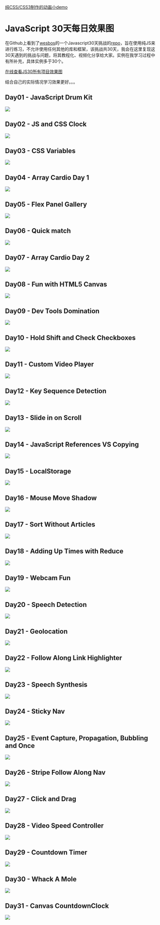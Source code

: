 [纯CSS/CSS3制作的动画小demo](https://github.com/SUNNERCMS/CSS-CSS3-Animation-effects)  
# JavaScript 30天每日效果图
在Github上看到了[wesbos](https://twitter.com/wesbos)的一个Javascript30天挑战的[repo](https://github.com/wesbos/JavaScript30)，旨在使用纯JS来进行练习，不允许使用任何其他的库和框架，该挑战共30天，我会在这里复现这30天遇到的挑战与问题，将其教程化、视频化分享给大家。实例在我学习过程中有所补充，具体实例多于30个。

[在线查看JS30所有项目效果图](http://30daysofjs.michaeleinsohn.com/)

结合自己的实际情况学习效果更好。。。

## Day01 - JavaScript Drum Kit
![](http://oslwafb71.bkt.clouddn.com/small0.jpg)

## Day02 - JS and CSS Clock
![](https://github.com/SUNNERCMS/30daysJavascript/blob/master/02%20-%20JS%20and%20CSS%20Clock/image/GIF.gif)  

## Day03 - CSS Variables
![](https://github.com/SUNNERCMS/30daysJavascript/blob/master/03%20-%20CSS%20Variables/GIF.gif)

## Day04 - Array Cardio Day 1
![](http://oslwafb71.bkt.clouddn.com/small3.jpg)

## Day05 - Flex Panel Gallery
![](http://oslwafb71.bkt.clouddn.com/small4.jpg)

## Day06 - Quick match
![](https://github.com/SUNNERCMS/30daysJavascript/blob/master/06%20-%20Fetch%E3%80%81filter%E3%80%81%E6%AD%A3%E5%88%99%E8%A1%A8%E8%BE%BE%E5%BC%8F%E5%AE%9E%E7%8E%B0%E5%BF%AB%E9%80%9F%E5%8F%A4%E8%AF%97%E5%8C%B9%E9%85%8D/DemoGIF.gif)

## Day07 - Array Cardio Day 2
![](http://oslwafb71.bkt.clouddn.com/small6.jpg)

## Day08 - Fun with HTML5 Canvas
![](https://github.com/SUNNERCMS/30daysJavascript/blob/master/08%20-%20HTML5%20Canvas%20%E5%AE%9E%E7%8E%B0%E5%BD%A9%E8%99%B9%E7%94%BB%E7%AC%94%E7%BB%98%E7%94%BB%E6%9D%BF/GIF.gif)

## Day09 - Dev Tools Domination
![](http://oslwafb71.bkt.clouddn.com/small8.jpg)

## Day10 - Hold Shift and Check Checkboxes
![](https://github.com/SUNNERCMS/30daysJavascript/blob/master/10%20-%20JS%20%E5%AE%9E%E7%8E%B0%20Checkbox%20%E4%B8%AD%E6%8C%89%E4%BD%8F%20Shift%20%E7%9A%84%E5%A4%9A%E9%80%89%E5%8A%9F%E8%83%BD/GIF.gif)

## Day11 - Custom Video Player
![](https://github.com/SUNNERCMS/30daysJavascript/blob/master/11%20-%20%E8%87%AA%E5%AE%9A%E4%B9%89%E8%A7%86%E9%A2%91%E6%92%AD%E6%94%BE%E5%99%A8/GIF.gif)

## Day12 - Key Sequence Detection
![](https://github.com/SUNNERCMS/30daysJavascript/blob/master/12%20-%20%E9%94%AE%E7%9B%98%E8%BE%93%E5%85%A5%E5%BA%8F%E5%88%97%E7%9A%84%E9%AA%8C%E8%AF%81%E6%8C%87%E5%8D%97/GIF.gif)  

## Day13 - Slide in on Scroll
![](https://github.com/SUNNERCMS/30daysJavascript/blob/master/13%20-%20%E5%9B%BE%E7%89%87%E9%9A%8F%E5%B1%8F%E5%B9%95%E6%BB%9A%E5%8A%A8%E8%80%8C%E6%BB%91%E5%85%A5%E6%BB%91%E5%87%BA%E7%9A%84%E6%95%88%E6%9E%9C/demoshow/GIF.gif)

## Day14 - JavaScript References VS Copying
![](https://github.com/SUNNERCMS/30daysJavascript/blob/master/14%20-%20JavaScript%20%E5%BC%95%E7%94%A8%E5%92%8C%E5%80%BC%E6%8B%B7%E8%B4%9D/showpicture.PNG)

## Day15 - LocalStorage
![](https://github.com/SUNNERCMS/30daysJavascript/blob/master/15%20-%20LocalStorage/GIF.gif)

## Day16 - Mouse Move Shadow
![](https://github.com/SUNNERCMS/30daysJavascript/blob/master/16%20-%20%E7%A7%BB%E5%8A%A8%E9%BC%A0%E6%A0%87%E8%AE%A9%E5%AD%97%E4%BD%93%E5%91%88%E7%8E%B0%E5%BD%A9%E8%99%B9%E6%95%88%E6%9E%9C/show.PNG)

## Day17 - Sort Without Articles
![](https://github.com/SUNNERCMS/30daysJavascript/blob/master/17%20-%20%E6%95%B0%E7%BB%84%E6%8E%92%E5%BA%8F/show.PNG)

## Day18 - Adding Up Times with Reduce

![](https://github.com/SUNNERCMS/30daysJavascript/blob/master/18%20-%20Day18%20-%20Reduce%E3%80%81Map%E6%B7%B7%E5%90%88%E4%BD%BF%E7%94%A8%E8%AE%A1%E7%AE%97%E6%97%B6%E5%88%86%E7%A7%92/show.PNG)

## Day19 - Webcam Fun
![](http://oslwafb71.bkt.clouddn.com/small18.jpg)

## Day20 - Speech Detection
![](http://oslwafb71.bkt.clouddn.com/small19.jpg)

## Day21 - Geolocation
![](https://github.com/SUNNERCMS/30daysJavascript/blob/master/21%20-%20Geolocation/show.PNG)

## Day22 - Follow Along Link Highlighter

![](https://github.com/SUNNERCMS/30daysJavascript/blob/master/22%20-%20Follow%20Along%20Link%20Highlighter/SHOWGIF.gif)

## Day23 - Speech Synthesis
![](http://oslwafb71.bkt.clouddn.com/small22.jpg)


## Day24 - Sticky Nav
![](http://oslwafb71.bkt.clouddn.com/small23.jpg)

## Day25 - Event Capture, Propagation, Bubbling and Once
![](http://oslwafb71.bkt.clouddn.com/small24.jpg)


## Day26 - Stripe Follow Along Nav
![](http://oslwafb71.bkt.clouddn.com/small25.jpg)

## Day27 - Click and Drag
![](http://oslwafb71.bkt.clouddn.com/small26.jpg)


## Day28 - Video Speed Controller

![](http://oslwafb71.bkt.clouddn.com/small27.jpg)

## Day29 - Countdown Timer

![](http://oslwafb71.bkt.clouddn.com/small28.jpg)

## Day30 - Whack A Mole
![](http://oslwafb71.bkt.clouddn.com/small29.jpg)

## Day31 - Canvas CountdownClock  
![](https://github.com/SUNNERCMS/30daysJavascript/blob/master/31%20-%20Canvas%20CountClock/image/GIF.gif)

